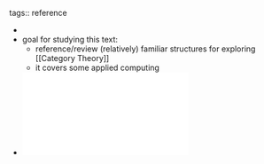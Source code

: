 tags:: reference

-
- goal for studying this text:
	- reference/review (relatively) familiar structures for exploring [[Category Theory]]
	- it covers some applied computing
- ![local copy](../assets/aata_1682245334633_0.pdf)
